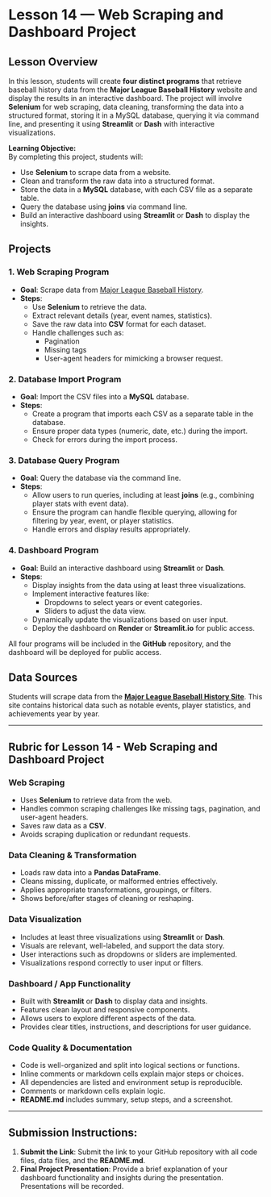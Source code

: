 # Lesson 14 — Web Scraping and Dashboard Project

## Lesson Overview
In this lesson, students will create **four distinct programs** that retrieve baseball history data from the **Major League Baseball History** website and display the results in an interactive dashboard. The project will involve **Selenium** for web scraping, data cleaning, transforming the data into a structured format, storing it in a MySQL database, querying it via command line, and presenting it using **Streamlit** or **Dash** with interactive visualizations.

**Learning Objective:**  
By completing this project, students will:
- Use **Selenium** to scrape data from a website.
- Clean and transform the raw data into a structured format.
- Store the data in a **MySQL** database, with each CSV file as a separate table.
- Query the database using **joins** via command line.
- Build an interactive dashboard using **Streamlit** or **Dash** to display the insights.

## Projects

### 1. **Web Scraping Program**  
- **Goal**: Scrape data from [Major League Baseball History](https://www.baseball-almanac.com/yearmenu.shtml).
- **Steps**:
  - Use **Selenium** to retrieve the data.
  - Extract relevant details (year, event names, statistics).
  - Save the raw data into **CSV** format for each dataset.
  - Handle challenges such as:
    - Pagination
    - Missing tags
    - User-agent headers for mimicking a browser request.

### 2. **Database Import Program**  
- **Goal**: Import the CSV files into a **MySQL** database.
- **Steps**:
  - Create a program that imports each CSV as a separate table in the database.
  - Ensure proper data types (numeric, date, etc.) during the import.
  - Check for errors during the import process.

### 3. **Database Query Program**  
- **Goal**: Query the database via the command line.
- **Steps**:
  - Allow users to run queries, including at least **joins** (e.g., combining player stats with event data).
  - Ensure the program can handle flexible querying, allowing for filtering by year, event, or player statistics.
  - Handle errors and display results appropriately.

### 4. **Dashboard Program**  
- **Goal**: Build an interactive dashboard using **Streamlit** or **Dash**.
- **Steps**:
  - Display insights from the data using at least three visualizations.
  - Implement interactive features like:
    - Dropdowns to select years or event categories.
    - Sliders to adjust the data view.
  - Dynamically update the visualizations based on user input.
  - Deploy the dashboard on **Render** or **Streamlit.io** for public access.

All four programs will be included in the **GitHub** repository, and the dashboard will be deployed for public access.

## Data Sources

Students will scrape data from the **[Major League Baseball History Site](https://www.baseball-almanac.com/yearmenu.shtml)**. This site contains historical data such as notable events, player statistics, and achievements year by year.

---

## **Rubric for Lesson 14 - Web Scraping and Dashboard Project**

### **Web Scraping**
- Uses **Selenium** to retrieve data from the web.
- Handles common scraping challenges like missing tags, pagination, and user-agent headers.
- Saves raw data as a **CSV**.
- Avoids scraping duplication or redundant requests.

### **Data Cleaning & Transformation**
- Loads raw data into a **Pandas DataFrame**.
- Cleans missing, duplicate, or malformed entries effectively.
- Applies appropriate transformations, groupings, or filters.
- Shows before/after stages of cleaning or reshaping.

### **Data Visualization**
- Includes at least three visualizations using **Streamlit** or **Dash**.
- Visuals are relevant, well-labeled, and support the data story.
- User interactions such as dropdowns or sliders are implemented.
- Visualizations respond correctly to user input or filters.

### **Dashboard / App Functionality**
- Built with **Streamlit** or **Dash** to display data and insights.
- Features clean layout and responsive components.
- Allows users to explore different aspects of the data.
- Provides clear titles, instructions, and descriptions for user guidance.

### **Code Quality & Documentation**
- Code is well-organized and split into logical sections or functions.
- Inline comments or markdown cells explain major steps or choices.
- All dependencies are listed and environment setup is reproducible.
- Comments or markdown cells explain logic.
- **README.md** includes summary, setup steps, and a screenshot.

---

## **Submission Instructions:**
1. **Submit the Link**: Submit the link to your GitHub repository with all code files, data files, and the **README.md**.
2. **Final Project Presentation**: Provide a brief explanation of your dashboard functionality and insights during the presentation. Presentations will be recorded.
